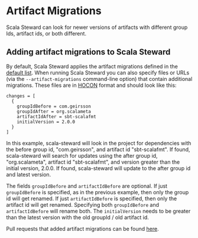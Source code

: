 # Artifact Migrations

Scala Steward can look for newer versions of artifacts with different group Ids, artifact ids, or both different.

## Adding artifact migrations to Scala Steward

By default, Scala Steward applies the artifact migrations defined in the
[default list][migrations]. When running Scala Steward you can also specify
files or URLs (via the `--artifact-migrations` command-line option) that
contain additional migrations. These files are in [HOCON][HOCON] format and
should look like this:
```hocon
changes = [
  {
    groupIdBefore = com.geirsson
    groupIdAfter = org.scalameta
    artifactIdAfter = sbt-scalafmt
    initialVersion = 2.0.0
  }
]
```
In this example, scala-steward will look in the project for dependencies with the before group id, "com.geirsson", and 
artifact id "sbt-scalafmt". If found, scala-steward will search for updates using the after group id, "org.scalameta", 
artifact id "sbt-scalafmt", and version greater than the initial version, 2.0.0. If found, scala-steward will update
to the after group id and latest version.

The fields `groupIdBefore` and `artifactIdBefore` are optional. If just `groupIdBefore` is specified, as in the previous
example, then only the group id will get renamed. If just `artifactIdBefore` is specified, then only the artifact id
will get renamed. Specifying both `groupIdBefore` and `artifactIdBefore` will rename both. The `initialVersion` needs
to be greater than the latest version with the old groupId / old artifact id.

Pull requests that added artifact migrations can be found [here][migration-prs].

[migrations]: @GITHUB_URL@/blob/@MAIN_BRANCH@/modules/core/src/main/resources/artifact-migrations.v2.conf
[migration-prs]: @GITHUB_URL@/pulls?q=label%3Aartifact-migration
[HOCON]: https://github.com/lightbend/config/blob/master/HOCON.md
